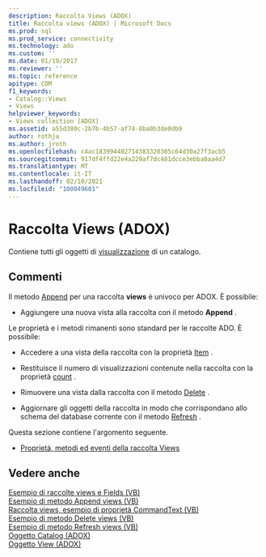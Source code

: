 ```yaml
---
description: Raccolta Views (ADOX)
title: Raccolta views (ADOX) | Microsoft Docs
ms.prod: sql
ms.prod_service: connectivity
ms.technology: ado
ms.custom: ''
ms.date: 01/19/2017
ms.reviewer: ''
ms.topic: reference
apitype: COM
f1_keywords:
- Catalog::Views
- Views
helpviewer_keywords:
- Views collection [ADOX]
ms.assetid: a55d380c-2b7b-4b57-af74-8ba0b3de0db9
author: rothja
ms.author: jroth
ms.openlocfilehash: c4ac183994402714383320305c64d30a27f3acb5
ms.sourcegitcommit: 917df4ffd22e4a229af7dc481dcce3ebba0aa4d7
ms.translationtype: MT
ms.contentlocale: it-IT
ms.lasthandoff: 02/10/2021
ms.locfileid: "100049601"
---
```

# <a name="views-collection-adox"></a>Raccolta Views (ADOX)
Contiene tutti gli oggetti di [visualizzazione](./view-object-adox.md) di un catalogo.  
  
## <a name="remarks"></a>Commenti  
 Il metodo [Append](./append-method-adox-views.md) per una raccolta **views** è univoco per ADOX. È possibile:  
  
-   Aggiungere una nuova vista alla raccolta con il metodo **Append** .  
  
 Le proprietà e i metodi rimanenti sono standard per le raccolte ADO. È possibile:  
  
-   Accedere a una vista della raccolta con la proprietà [Item](../ado-api/item-property-ado.md) .  
  
-   Restituisce il numero di visualizzazioni contenute nella raccolta con la proprietà [count](../ado-api/count-property-ado.md) .  
  
-   Rimuovere una vista dalla raccolta con il metodo [Delete](./delete-method-adox-collections.md) .  
  
-   Aggiornare gli oggetti della raccolta in modo che corrispondano allo schema del database corrente con il metodo [Refresh](../ado-api/refresh-method-ado.md) .  
  
 Questa sezione contiene l'argomento seguente.  
  
-   [Proprietà, metodi ed eventi della raccolta Views](./views-collection-properties-methods-and-events.md)  
  
## <a name="see-also"></a>Vedere anche  
 [Esempio di raccolte views e Fields (VB)](./views-and-fields-collections-example-vb.md)   
 [Esempio di metodo Append views (VB)](./views-append-method-example-vb.md)   
 [Raccolta views, esempio di proprietà CommandText (VB)](./views-collection-commandtext-property-example-vb.md)   
 [Esempio di metodo Delete views (VB)](./views-delete-method-example-vb.md)   
 [Esempio di metodo Refresh views (VB)](./views-refresh-method-example-vb.md)   
 [Oggetto Catalog (ADOX)](./catalog-object-adox.md)   
 [Oggetto View (ADOX)](./view-object-adox.md)